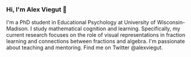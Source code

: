 ### Hi, I'm Alex Viegut 👋
I'm a PhD student in Educational Psychology at University of Wisconsin-Madison. I study mathematical cognition and learning. Specifically, my current research focuses on the role of visual representations in fraction learning and connections between fractions and algebra. I'm passionate about teaching and mentoring. Find me on Twitter @alexviegut.

<!--
**aviegut/aviegut** is a ✨ _special_ ✨ repository because its `README.md` (this file) appears on your GitHub profile.

Here are some ideas to get you started:

- 🔭 I’m currently working on ...
- 🌱 I’m currently learning ...
- 👯 I’m looking to collaborate on ...
- 🤔 I’m looking for help with ...
- 💬 Ask me about ...
- 📫 How to reach me: ...
- 😄 Pronouns: ...
- ⚡ Fun fact: ...
-->
